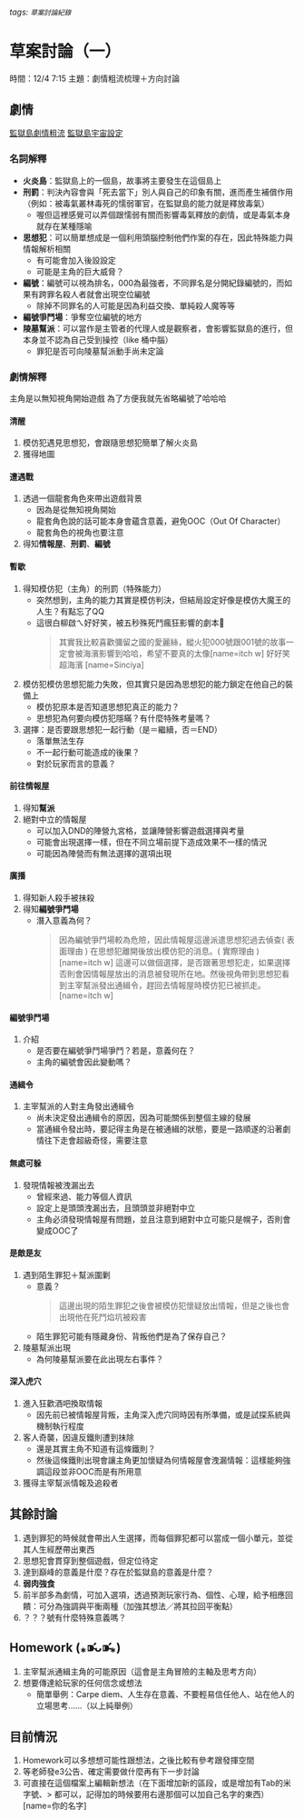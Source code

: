 ###### tags: `草案討論紀錄`
# 草案討論（一）

時間：12/4 7:15
主題：劇情粗流梳理＋方向討論

## 劇情
[監獄島劇情粗流](https://hackmd.io/AvVWtqXjSt6bEfn2zbKrRQ)
[監獄島宇宙設定](https://hackmd.io/8ZRa7f4FRoCCT4_S5q5xmw)
### 名詞解釋
* **火炎島**：監獄島上的一個島，故事將主要發生在這個島上
* **刑罰**：判決內容會與「死去當下」別人與自己的印象有關，進而產生補償作用（例如：被毒氣叢林毒死的懦弱軍官，在監獄島的能力就是釋放毒氣）
    * 喔但這裡感覺可以弄個跟懦弱有關而影響毒氣釋放的劇情，或是毒氣本身就存在某種隱喻
* **思想犯**：可以簡單想成是一個利用頭腦控制他們作案的存在，因此特殊能力與情報解析相關
    * 有可能會加入後設設定
    * 可能是主角的巨大威脅？
* **編號**：編號可以視為排名，000為最強者，不同罪名是分開紀錄編號的，而如果有跨罪名殺人者就會出現空位編號
    * 除掉不同罪名的人可能是因為利益交換、單純殺人魔等等
* **編號爭鬥場**：爭奪空位編號的地方
* **陵墓幫派**：可以當作是主管者的代理人或是觀察者，會影響監獄島的進行，但本身並不認為自己受到操控（like 桶中腦）
    * 罪犯是否可向陵墓幫派動手尚未定論
### 劇情解釋
主角是以無知視角開始遊戲
為了方便我就先省略編號了哈哈哈
#### 清醒
1. 模仿犯遇見思想犯，會跟隨思想犯簡單了解火炎島
2. 獲得地圖
#### 遭遇戰
1. 透過一個龍套角色來帶出遊戲背景
    * 因為是從無知視角開始
    * 龍套角色說的話可能本身會蘊含意義，避免OOC（Out Of Character）
    * 龍套角色的視角也要注意
2. 得知**情報屋**、**刑罰**、**編號**
#### 暫歇
1. 得知模仿犯（主角）的刑罰（特殊能力）
    * 突然想到，主角的能力其實是模仿判決，但結局設定好像是模仿大魔王的人生？有點忘了QQ
    * 這很白柳啟ㄟ好好笑，被五秒殊死鬥瘋狂影響的劇本🤣
    	> 其實我比較喜歡彌留之國的愛麗絲，縱火犯000號跟001號的故事一定會被海濱影響到哈哈，希望不要真的太像[name=itch w]
    	> 好好笑 超海濱 [name=Sinciya]
2. 模仿犯模仿思想犯能力失敗，但其實只是因為思想犯的能力鎖定在他自己的裝備上
    * 模仿犯原本是否知道思想犯真正的能力？
    * 思想犯為何要向模仿犯隱瞞？有什麼特殊考量嗎？
3. 選擇：是否要跟思想犯一起行動（是＝繼續，否＝END）
    * 落單無法生存
    * 不一起行動可能造成的後果？
    * 對於玩家而言的意義？
#### 前往情報屋
1. 得知**幫派**
2. 絕對中立的情報屋
    * 可以加入DND的陣營九宮格，並讓陣營影響遊戲選擇與考量
    * 可能會出現選擇一樣，但在不同立場前提下造成效果不一樣的情況
    * 可能因為陣營而有無法選擇的選項出現
#### 廣播
1. 得知新人殺手被抹殺
2. 得知**編號爭鬥場**
    * 潛入意義為何？
    	> 因為編號爭鬥場較為危險，因此情報屋這邊派遣思想犯過去偵查( 表面理由 )
    	> 在思想犯離開後放出模仿犯的消息。( 實際理由 )[name=itch w]
    	> 這邊可以做個選擇，是否跟著思想犯走，如果選擇否則會因情報屋放出的消息被發現所在地。然後視角帶到思想犯看到主宰幫派發出通緝令，趕回去情報屋時模仿犯已被抓走。[name=itch w]
#### 編號爭鬥場
1. 介紹
    * 是否要在編號爭鬥場爭鬥？若是，意義何在？
    * 主角的編號會因此變動嗎？
#### 通緝令
1. 主宰幫派的人對主角發出通緝令
    * 尚未決定發出通緝令的原因，因為可能關係到整個主線的發展
    * 當通緝令發出時，要記得主角是在被通緝的狀態，要是一路順遂的沿著劇情往下走會超級奇怪，需要注意
#### 無處可躲
1. 發現情報被洩漏出去
    * 曾經來過、能力等個人資訊
    * 設定上是頭頭洩漏出去，且頭頭並非絕對中立
    * 主角必須發現情報屋有問題，並且注意到絕對中立可能只是幌子，否則會變成OOC了
#### 是敵是友
1. 遇到陌生罪犯＋幫派圍剿
    * 意義？
    	> 這邊出現的陌生罪犯之後會被模仿犯懷疑放出情報，但是之後也會出現他在死鬥焰坑被殺害
    * 陌生罪犯可能有隱藏身份、背叛他們是為了保存自己？
2. 陵墓幫派出現
    * 為何陵墓幫派要在此出現左右事件？
#### 深入虎穴
1. 進入狂歡酒吧換取情報
    * 因先前已被情報屋背叛，主角深入虎穴同時因有所準備，或是試探系統與機制執行程度
2. 客人奇襲，因違反鐵則遭到抹除
    * 還是其實主角不知道有這條鐵則？
    * 然後這條鐵則出現會讓主角更加懷疑為何情報屋會洩漏情報：這樣能夠強調這段並非OOC而是有所用意
3. 獲得主宰幫派情報及追殺者

## 其餘討論
1. 遇到罪犯的時候就會帶出人生選擇，而每個罪犯都可以當成一個小單元，並從其人生經歷帶出東西
2. 思想犯會貫穿到整個遊戲，但定位待定
3. 達到巔峰的意義是什麼？存在於監獄島的意義是什麼？
4. **弱肉強食**
5. 前半部多為劇情，可加入選項，透過預測玩家行為、個性、心理，給予相應回饋：可分為強調與平衡兩種（加強其想法／將其拉回平衡點）
6. ？？？號有什麼特殊意義嗎？

## Homework (⁎⁍̴̛ᴗ⁍̴̛⁎)
1. 主宰幫派通緝主角的可能原因（這會是主角冒險的主軸及思考方向）
2. 想要傳達給玩家的任何信念或想法
    * 簡單舉例：Carpe diem、人生存在意義、不要輕易信任他人、站在他人的立場思考......（以上純舉例）

## 目前情況
1. Homework可以多想想可能性跟想法，之後比較有參考跟發揮空間
2. 等老師發e3公告、確定需要做什麼再有下一步討論
3. 可直接在這個檔案上編輯新想法（在下面增加新的區段，或是增加有Tab的米字號、> 都可以，記得加的時候要用右邊那個可以加自己名字的東西）[name=你的名字]